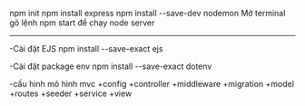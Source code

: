 npm init
npm install express
npm install --save-dev nodemon
Mở terminal gõ lệnh npm start để chạy node server


----------------------------------------------------------------
-Cài đặt EJS 
npm install --save-exact ejs

-Cài đặt package env
npm install --save-exact dotenv

-cấu hình mô hình mvc
+config
+controller
+middleware
+migration
+model
+routes
+seeder
+service
+view